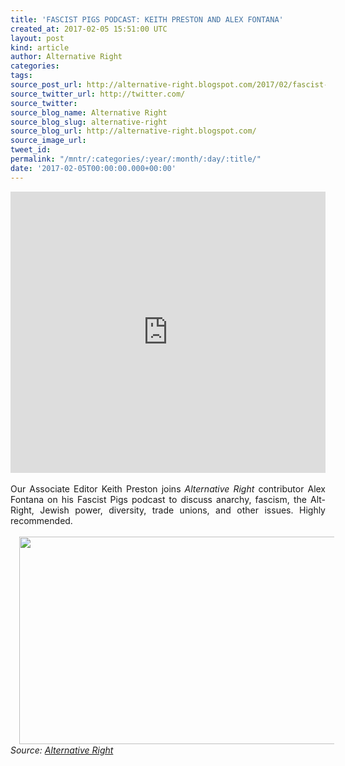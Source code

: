 ```yaml
---
title: 'FASCIST PIGS PODCAST: KEITH PRESTON AND ALEX FONTANA'
created_at: 2017-02-05 15:51:00 UTC
layout: post
kind: article
author: Alternative Right
categories: 
tags: 
source_post_url: http://alternative-right.blogspot.com/2017/02/fascist-pigs-podcast-keith-preston-and.html
source_twitter_url: http://twitter.com/
source_twitter: 
source_blog_name: Alternative Right
source_blog_slug: alternative-right
source_blog_url: http://alternative-right.blogspot.com/
source_image_url: 
tweet_id: 
permalink: "/mntr/:categories/:year/:month/:day/:title/"
date: '2017-02-05T00:00:00.000+00:00'
---
```

<div dir="ltr" style="text-align: left;" trbidi="on"><iframe frameborder="no" height="450" scrolling="no" src="https://w.soundcloud.com/player/?url=https%3A//api.soundcloud.com/tracks/303095460&amp;auto_play=false&amp;hide_related=false&amp;show_comments=true&amp;show_user=true&amp;show_reposts=false&amp;visual=true" width="100%"></iframe> <br /><br /><a name='more'></a><div style="text-align: justify;">Our Associate Editor Keith Preston joins <i>Alternative Right</i> contributor Alex Fontana on his Fascist Pigs podcast to discuss anarchy, fascism, the Alt-Right, Jewish power, diversity, trade unions, and other issues. Highly recommended.</div><div style="text-align: justify;"><br /></div><div class="separator" style="clear: both; text-align: center;"><a href="https://4.bp.blogspot.com/-bvX9NEdtUzE/WJdJXoRu4jI/AAAAAAAAVEc/KBdVbyzjIH0eVwCKUd1Vc4e7yth-lbQCACLcB/s1600/FPP.jpg" imageanchor="1" style="margin-left: 1em; margin-right: 1em;"><img border="0" height="332" src="https://4.bp.blogspot.com/-bvX9NEdtUzE/WJdJXoRu4jI/AAAAAAAAVEc/KBdVbyzjIH0eVwCKUd1Vc4e7yth-lbQCACLcB/s400/FPP.jpg" width="550" /></a></div></div><img src="http://feeds.feedburner.com/~r/blogspot/SBfLZ/~4/qXyhqgiO-R8" height="1" width="1" alt=""/><div class="">
    <i>Source: <a href="http://alternative-right.blogspot.com/">Alternative Right</a></i>
</div>
